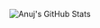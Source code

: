 ![Anuj's GitHub Stats](https://github-readme-stats.vercel.app/api?username=Anujzdv&show_icons=true&count_private=true)
